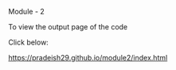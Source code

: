Module - 2

To view the output page of the code

Click below:

https://pradeish29.github.io/module2/index.html
